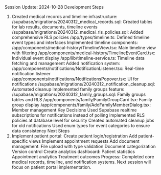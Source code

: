 Session Update: 2024-10-28
Development Steps
1. Created medical records and timeline infrastructure:
/supabase/migrations/20240312_medical_records.sql: Created tables for lab results, documents, timeline events
/supabase/migrations/20240312_medical_rls_policies.sql: Added comprehensive RLS policies
/app/types/timeline.ts: Defined timeline event types and interfaces
Implemented timeline components:
/app/components/medical-history/TimelineView.tsx: Main timeline view with filtering
/app/components/medical-history/TimelineEventCard.tsx: Individual event display
/app/lib/timeline-service.ts: Timeline data fetching and management
Added notification system:
/app/components/notifications/NotificationListener.tsx: Real-time notification listener
/app/components/notifications/NotificationsPopover.tsx: UI for notifications
/supabase/migrations/20240312_notification_cleanup.sql: Automated cleanup
Implemented family groups feature:
/supabase/migrations/20240312_family_groups.sql: Family groups tables and RLS
/app/components/family/FamilyGroupCard.tsx: Family group display
/app/components/family/AddFamilyMemberDialog.tsx: Member management
Key Decisions
Used Supabase realtime subscriptions for notifications instead of polling
Implemented RLS policies at database level for security
Created automated cleanup jobs for old notifications
Used enum types for event categories to ensure data consistency
Next Steps
1. Implement patient portal:
Create patient login/registration
Add patient-specific views
Implement appointment requests
Add document management:
File upload with type validation
Document categorization
Version control
Create analytics dashboard:
Patient statistics
Appointment analytics
Treatment outcomes
Progress: Completed core medical records, timeline, and notification systems. Next session will focus on patient portal implementation.